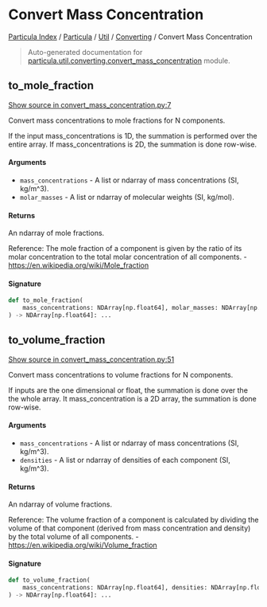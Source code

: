 # Convert Mass Concentration

[Particula Index](../../../README.md#particula-index) / [Particula](../../index.md#particula) / [Util](../index.md#util) / [Converting](./index.md#converting) / Convert Mass Concentration

> Auto-generated documentation for [particula.util.converting.convert_mass_concentration](https://github.com/Gorkowski/particula/blob/main/particula/util/converting/convert_mass_concentration.py) module.

## to_mole_fraction

[Show source in convert_mass_concentration.py:7](https://github.com/Gorkowski/particula/blob/main/particula/util/converting/convert_mass_concentration.py#L7)

Convert mass concentrations to mole fractions for N components.

If the input mass_concentrations is 1D, the summation is performed over the
entire array. If mass_concentrations is 2D, the summation is done row-wise.

#### Arguments

- `mass_concentrations` - A list or ndarray of mass concentrations
    (SI, kg/m^3).
- `molar_masses` - A list or ndarray of molecular weights (SI, kg/mol).

#### Returns

An ndarray of mole fractions.

Reference:
    The mole fraction of a component is given by the ratio of its molar
    concentration to the total molar concentration of all components.
    - https://en.wikipedia.org/wiki/Mole_fraction

#### Signature

```python
def to_mole_fraction(
    mass_concentrations: NDArray[np.float64], molar_masses: NDArray[np.float64]
) -> NDArray[np.float64]: ...
```



## to_volume_fraction

[Show source in convert_mass_concentration.py:51](https://github.com/Gorkowski/particula/blob/main/particula/util/converting/convert_mass_concentration.py#L51)

Convert mass concentrations to volume fractions for N components.

If inputs are the one dimensional or float, the summation is done over the
the whole array. It mass_concentration is a 2D array, the summation is done
row-wise.

#### Arguments

- `mass_concentrations` - A list or ndarray of mass concentrations
    (SI, kg/m^3).
- `densities` - A list or ndarray of densities of each component
    (SI, kg/m^3).

#### Returns

An ndarray of volume fractions.

Reference:
    The volume fraction of a component is calculated by dividing the volume
    of that component (derived from mass concentration and density) by the
    total volume of all components.
    - https://en.wikipedia.org/wiki/Volume_fraction

#### Signature

```python
def to_volume_fraction(
    mass_concentrations: NDArray[np.float64], densities: NDArray[np.float64]
) -> NDArray[np.float64]: ...
```
